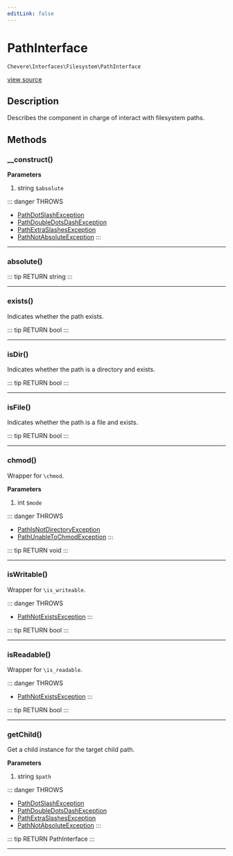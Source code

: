```yaml
---
editLink: false
---
```


# PathInterface

`Chevere\Interfaces\Filesystem\PathInterface`

[view source](https://github.com/chevere/chevere/blob/master/interfaces/Filesystem/PathInterface.php)

## Description

Describes the component in charge of interact with filesystem paths.

## Methods

### __construct()

**Parameters**

1. string `$absolute`

::: danger THROWS
- [PathDotSlashException](../../Exceptions/Filesystem/PathDotSlashException.md)
- [PathDoubleDotsDashException](../../Exceptions/Filesystem/PathDoubleDotsDashException.md)
- [PathExtraSlashesException](../../Exceptions/Filesystem/PathExtraSlashesException.md)
- [PathNotAbsoluteException](../../Exceptions/Filesystem/PathNotAbsoluteException.md)
:::

---

### absolute()

::: tip RETURN
string
:::

---

### exists()

Indicates whether the path exists.

::: tip RETURN
bool
:::

---

### isDir()

Indicates whether the path is a directory and exists.

::: tip RETURN
bool
:::

---

### isFile()

Indicates whether the path is a file and exists.

::: tip RETURN
bool
:::

---

### chmod()

Wrapper for `\chmod`.

**Parameters**

1. int `$mode`

::: danger THROWS
- [PathIsNotDirectoryException](../../Exceptions/Filesystem/PathIsNotDirectoryException.md)
- [PathUnableToChmodException](../../Exceptions/Filesystem/PathUnableToChmodException.md)
:::

::: tip RETURN
void
:::

---

### isWritable()

Wrapper for `\is_writeable`.

::: danger THROWS
- [PathNotExistsException](../../Exceptions/Filesystem/PathNotExistsException.md)
:::

::: tip RETURN
bool
:::

---

### isReadable()

Wrapper for `\is_readable`.

::: danger THROWS
- [PathNotExistsException](../../Exceptions/Filesystem/PathNotExistsException.md)
:::

::: tip RETURN
bool
:::

---

### getChild()

Get a child instance for the target child path.

**Parameters**

1. string `$path`

::: danger THROWS
- [PathDotSlashException](../../Exceptions/Filesystem/PathDotSlashException.md)
- [PathDoubleDotsDashException](../../Exceptions/Filesystem/PathDoubleDotsDashException.md)
- [PathExtraSlashesException](../../Exceptions/Filesystem/PathExtraSlashesException.md)
- [PathNotAbsoluteException](../../Exceptions/Filesystem/PathNotAbsoluteException.md)
:::

::: tip RETURN
PathInterface
:::

---
